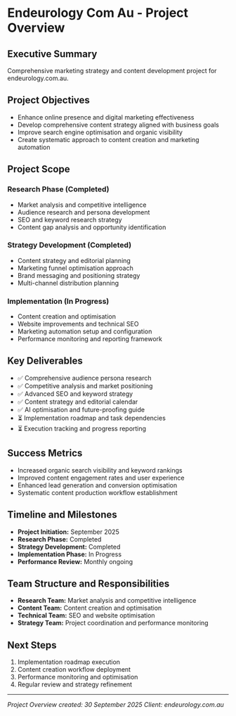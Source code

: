 # Endeurology Com Au - Project Overview

## Executive Summary
Comprehensive marketing strategy and content development project for endeurology.com.au.

## Project Objectives
- Enhance online presence and digital marketing effectiveness
- Develop comprehensive content strategy aligned with business goals
- Improve search engine optimisation and organic visibility
- Create systematic approach to content creation and marketing automation

## Project Scope

### Research Phase (Completed)
- Market analysis and competitive intelligence
- Audience research and persona development
- SEO and keyword research strategy
- Content gap analysis and opportunity identification

### Strategy Development (Completed)
- Content strategy and editorial planning
- Marketing funnel optimisation approach
- Brand messaging and positioning strategy
- Multi-channel distribution planning

### Implementation (In Progress)
- Content creation and optimisation
- Website improvements and technical SEO
- Marketing automation setup and configuration
- Performance monitoring and reporting framework

## Key Deliverables
- ✅ Comprehensive audience persona research
- ✅ Competitive analysis and market positioning
- ✅ Advanced SEO and keyword strategy
- ✅ Content strategy and editorial calendar
- ✅ AI optimisation and future-proofing guide
- ⏳ Implementation roadmap and task dependencies
- ⏳ Execution tracking and progress reporting

## Success Metrics
- Increased organic search visibility and keyword rankings
- Improved content engagement rates and user experience
- Enhanced lead generation and conversion optimisation
- Systematic content production workflow establishment

## Timeline and Milestones
- **Project Initiation:** September 2025
- **Research Phase:** Completed
- **Strategy Development:** Completed
- **Implementation Phase:** In Progress
- **Performance Review:** Monthly ongoing

## Team Structure and Responsibilities
- **Research Team:** Market analysis and competitive intelligence
- **Content Team:** Content creation and optimisation
- **Technical Team:** SEO and website optimisation
- **Strategy Team:** Project coordination and performance monitoring

## Next Steps
1. Implementation roadmap execution
2. Content creation workflow deployment
3. Performance monitoring and optimisation
4. Regular review and strategy refinement

---
*Project Overview created: 30 September 2025*
*Client: endeurology.com.au*

